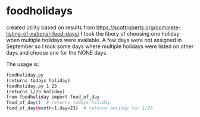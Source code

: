 # foodholidays

created utility based on results from https://scottroberts.org/complete-listing-of-national-food-days/
I took the libery of choosing one holiday when multiple holidays were available.  A few days were not assigned
in September so I took some days where multiple holidays were listed on other days and choose one for the NONE days.

The usage is:
```bash
foodholiday.py
(returns todays holiday)
foodholiday.py 1 23
(returns 1/23 holiday)
from foodholiday import food_of_day
food_of_day()  # returns todays holiday
food_of_day(month=1,day=23)  # returns holiday for 1/23
```